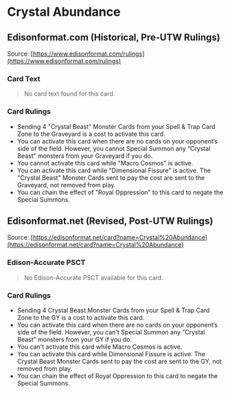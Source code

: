 # Crystal Abundance

## Edisonformat.com (Historical, Pre-UTW Rulings)

Source: [https://www.edisonformat.com/rulings](https://www.edisonformat.com/rulings)

### Card Text

> No card text found for this card.

### Card Rulings

*   Sending 4 "Crystal Beast" Monster Cards from your Spell & Trap Card Zone to the Graveyard is a cost to activate this card.
*   You can activate this card when there are no cards on your opponent’s side of the field. However, you cannot Special Summon any “Crystal Beast” monsters from your Graveyard if you do.
*   You cannot activate this card while "Macro Cosmos" is active.
*   You can activate this card while "Dimensional Fissure" is active. The "Crystal Beast" Monster Cards sent to pay the cost are sent to the Graveyard, not removed from play.
*   You can chain the effect of "Royal Oppression" to this card to negate the Special Summons.

## Edisonformat.net (Revised, Post-UTW Rulings)

Source: [https://edisonformat.net/card?name=Crystal%20Abundance](https://edisonformat.net/card?name=Crystal%20Abundance)

### Edison-Accurate PSCT

> No Edison-Accurate PSCT available for this card.

### Card Rulings

*   Sending 4 Crystal Beast Monster Cards from your Spell & Trap Card Zone to the GY is a cost to activate this card.
*   You can activate this card when there are no cards on your opponent’s side of the field. However, you can't Special Summon any “Crystal Beast” monsters from your GY if you do.
*   You can't activate this card while Macro Cosmos is active.
*   You can activate this card while Dimensional Fissure is active. The Crystal Beast Monster Cards sent to pay the cost are sent to the GY, not removed from play.
*   You can chain the effect of Royal Oppression to this card to negate the Special Summons.
            